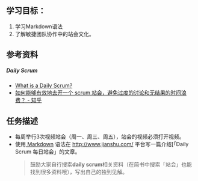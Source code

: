 ## 学习目标：
1. 学习Markdown语法
2. 了解敏捷团队协作中的站会文化。


## 参考资料
##### Daily Scrum
- [What is a Daily Scrum?](https://www.scrum.org/resources/what-is-a-daily-scrum)
- [如何能够有效地去开一个 scrum 站会，避免过度的讨论和无结果的时间浪费？ - 知乎](https://www.zhihu.com/question/19655749)


## 任务描述
- 每周举行3次视频站会（周一、周三、周五），站会的视频必须打开视频。
- 使用[ Markdown](http://www.jianshu.com/p/q81RER) 语法在  http://www.jianshu.com/ 平台写一篇介绍[「Daily Scrum 每日站会」的文章。
  > 鼓励大家自行搜索**daily scrum**相关资料（在简书中搜索「站会」也能找到很多资料哦），写出自己的独到见解。